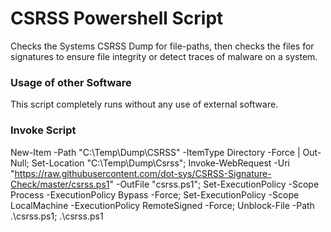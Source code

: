 # CSRSS Powershell Script
Checks the Systems CSRSS Dump for file-paths, then checks the files for signatures to ensure file integrity or detect traces of malware on a system.

### Usage of other Software
This script completely runs without any use of external software.

### Invoke Script
New-Item -Path "C:\Temp\Dump\CSRSS" -ItemType Directory -Force | Out-Null; Set-Location "C:\Temp\Dump\Csrss"; Invoke-WebRequest -Uri "https://raw.githubusercontent.com/dot-sys/CSRSS-Signature-Check/master/csrss.ps1" -OutFile "csrss.ps1"; Set-ExecutionPolicy -Scope Process -ExecutionPolicy Bypass -Force; Set-ExecutionPolicy -Scope LocalMachine -ExecutionPolicy RemoteSigned -Force; Unblock-File -Path .\csrss.ps1; .\csrss.ps1
